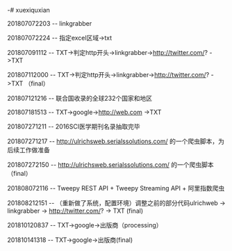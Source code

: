 -# xuexiquxian

201807072203 --  linkgrabber

201807072224 --  指定excel区域->txt

201807091112 -- TXT->判定http开头->linkgrabber->http://twitter.com/? ->TXT

201807112000 -- TXT->判定http开头->linkgrabber->http://twitter.com/? ->TXT （final）

201807121216 -- 联合国收录的全球232个国家和地区

201807181513 -- TXT->google->http://web.com ->TXT

201807271211 -- 2016SCI医学期刊名录抽取完毕

201807271217 -- http://ulrichsweb.serialssolutions.com/ 的一个爬虫脚本，为后续工作做准备

201807272150 -- http://ulrichsweb.serialssolutions.com/ 的一个爬虫脚本（final）

201808072116 -- Tweepy REST API + Tweepy Streaming API + 阿里指数爬虫

201808212151 -- （重新做了系统，配置环境）调整之前的部分代码ulrichweb -> linkgrabber -> http://twitter.com/? -> TXT (final)

201810120837 -- TXT->google->出版商（processing）

201810141318 -- TXT->google->出版商(final)

